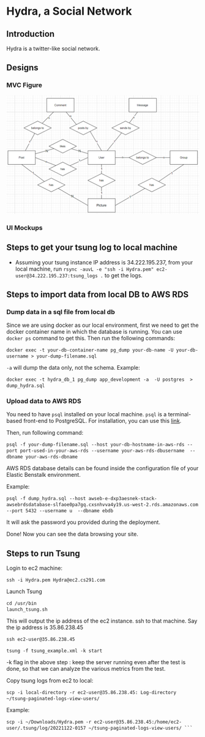 # Hydra, a Social Network

## Introduction

Hydra is a twitter-like social network. 

## Designs

### MVC Figure

![image-20221030163639716](README.assets/image-20221030163639716.png)

### UI Mockups

## Steps to get your tsung log to local machine
- Assuming your tsung instance IP address is 34.222.195.237, from your local machine, run `rsync -auvL -e "ssh -i Hydra.pem" ec2-user@34.222.195.237:tsung_logs .` to get the logs. 

## Steps to import data from local DB to AWS RDS

### Dump data in a sql file from local db

Since we are using docker as our local environment, first we need to get the docker container name in which the database is running. You can use ```docker ps``` command to get this. Then run the following commands:
```
docker exec -t your-db-container-name pg_dump your-db-name -U your-db-username > your-dump-filename.sql
```
```-a``` will dump the data only, not the schema. 
Example: 
```
docker exec -t hydra_db_1 pg_dump app_development -a  -U postgres  > dump_hydra.sql
```
### Upload data to AWS RDS

You need to have ```psql``` installed on your local machine. ```psql``` is a terminal-based front-end to PostgreSQL. For installation, you can use this [link](https://www.timescale.com/blog/how-to-install-psql-on-mac-ubuntu-debian-windows/).

Then, run following command:
```
psql -f your-dump-filename.sql --host your-db-hostname-in-aws-rds --port port-used-in-your-aws-rds --username your-aws-rds-dbusername  --dbname your-aws-rds-dbname
```
AWS RDS database details can be found inside the configuration file of your Elastic Benstalk environment.

Example:
```
psql -f dump_hydra.sql --host awseb-e-dxp3aesnek-stack-awsebrdsdatabase-slfaoe0pa7gq.cxsnhvva4y19.us-west-2.rds.amazonaws.com --port 5432 --username u  --dbname ebdb
```
It will ask the password you provided during the deployment. 

Done! Now you can see the data browsing your site.

## Steps to run Tsung
Login to ec2 machine:
```
ssh -i Hydra.pem Hydra@ec2.cs291.com
```
Launch Tsung
```
cd /usr/bin
launch_tsung.sh
```
This will output the ip address of the ec2 instance. ssh to that machine. Say the ip address is 35.86.238.45

```
ssh ec2-user@35.86.238.45
```
```
tsung -f tsung_example.xml -k start
```
 -k flag  in the above step : keep the server running even after the test is done, so that we can analyze the various metrics from the test.
 
 Copy tsung logs from ec2 to local:
 ```
 scp -i local-directory -r ec2-user@35.86.238.45: Log-directory ~/tsung-paginated-logs-view-users/
 ```
 Example:
 ```
 scp -i ~/Downloads/Hydra.pem -r ec2-user@35.86.238.45:/home/ec2-user/.tsung/log/20221122-0157 ~/tsung-paginated-logs-view-users/ ```
